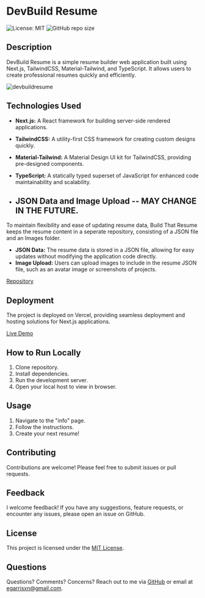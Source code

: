 # DevBuild Resume

![License: MIT](https://img.shields.io/badge/License-MIT-yellow.svg) ![GitHub repo size](https://img.shields.io/github/repo-size/egarrisxn/devbuild-resume)

## Description

DevBuild Resume is a simple resume builder web application built using Next.js, TailwindCSS, Material-Tailwind, and TypeScript. It allows users to create professional resumes quickly and efficiently.

![devbuildresume](https://github.com/egarrisxn/devbuild-resume/assets/126130230/01ab46e2-fb70-4339-8761-f2df6023e703)

## Technologies Used

- **Next.js:** A React framework for building server-side rendered applications.
- **TailwindCSS:** A utility-first CSS framework for creating custom designs quickly.
- **Material-Tailwind:** A Material Design UI kit for TailwindCSS, providing pre-designed components.
- **TypeScript:** A statically typed superset of JavaScript for enhanced code maintainability and scalability.

- ## JSON Data and Image Upload -- MAY CHANGE IN THE FUTURE.

To maintain flexibility and ease of updating resume data, Build That Resume keeps the resume content in a seperate repository, consisting of a JSON file and an Images folder.

- **JSON Data:** The resume data is stored in a JSON file, allowing for easy updates without modifying the application code directly.
- **Image Upload:** Users can upload images to include in the resume JSON file, such as an avatar image or screenshots of projects.

[Repository](https://github.com/egarrisxn/devbuild-resume)

## Deployment

The project is deployed on Vercel, providing seamless deployment and hosting solutions for Next.js applications.

[Live Demo](https://devbuild-resume.vercel.app/)

## How to Run Locally

1. Clone repository.
2. Install dependencies.
3. Run the development server.
4. Open your local host to view in browser.

## Usage

1. Navigate to the "info" page.
2. Follow the instructions.
3. Create your next resume! 

## Contributing

Contributions are welcome! Please feel free to submit issues or pull requests.

## Feedback

I welcome feedback! If you have any suggestions, feature requests, or encounter any issues, please open an issue on GitHub.

## License

This project is licensed under the [MIT License](LICENSE).

## Questions

Questions? Comments? Concerns? Reach out to me via [GitHub](https://github.com/EGARRISXN) or email at egarrisxn@gmail.com.
